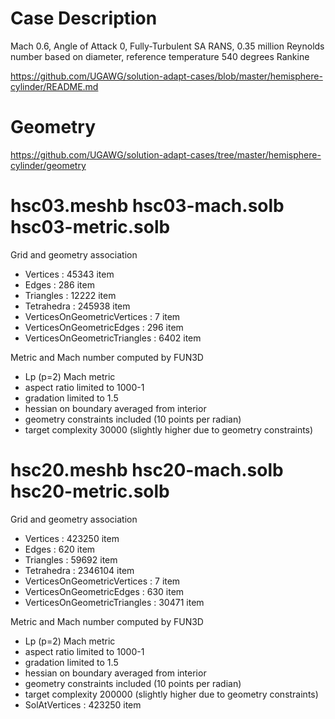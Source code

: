 
# Case Description

Mach 0.6, Angle of Attack 0, Fully-Turbulent SA RANS, 0.35 million Reynolds number based on diameter, reference temperature 540 degrees Rankine

https://github.com/UGAWG/solution-adapt-cases/blob/master/hemisphere-cylinder/README.md

# Geometry

https://github.com/UGAWG/solution-adapt-cases/tree/master/hemisphere-cylinder/geometry

# hsc03.meshb hsc03-mach.solb hsc03-metric.solb

Grid and geometry association

- Vertices : 45343 item
- Edges : 286 item
- Triangles : 12222 item
- Tetrahedra : 245938 item
- VerticesOnGeometricVertices : 7 item
- VerticesOnGeometricEdges : 296 item
- VerticesOnGeometricTriangles : 6402 item

Metric and Mach number computed by FUN3D
- Lp (p=2) Mach metric
- aspect ratio limited to 1000-1
- gradation limited to 1.5
- hessian on boundary averaged from interior
- geometry constraints included (10 points per radian)
- target complexity 30000 (slightly higher due to geometry constraints)

# hsc20.meshb hsc20-mach.solb hsc20-metric.solb

Grid and geometry association

- Vertices : 423250 item
- Edges : 620 item
- Triangles : 59692 item
- Tetrahedra : 2346104 item
- VerticesOnGeometricVertices : 7 item
- VerticesOnGeometricEdges : 630 item
- VerticesOnGeometricTriangles : 30471 item

Metric and Mach number computed by FUN3D
- Lp (p=2) Mach metric
- aspect ratio limited to 1000-1
- gradation limited to 1.5
- hessian on boundary averaged from interior
- geometry constraints included (10 points per radian)
- target complexity 200000 (slightly higher due to geometry constraints)
- SolAtVertices : 423250 item
